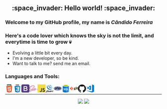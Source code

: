 <div align="center"> <h2>:space_invader: Hello world! :space_invader:</h2> </div>

### Welcome to my GitHub profile, my name is *Cândido Ferreira* 

### Here's a code lover which knows the sky is not the limit, and everytime is time to grow :skull:
- Evolving a little bit every day.
- I'm a new developer, so be kind.
- Want to talk to me? send me an email.

### Languages and Tools:
<img align="left" alt="HTML5" width="26px" src="https://raw.githubusercontent.com/sh0uryu/sh0uryu/master/html5.png" />
<img align="left" alt="CSS3" width="26px" src="https://raw.githubusercontent.com/sh0uryu/sh0uryu/master/css3.png" />
<img align="left" alt="Bootstrap" width="26px" src="https://raw.githubusercontent.com/sh0uryu/sh0uryu/master/bootstrap.png" />
<img align="left" alt="Sass" width="26px" src="https://raw.githubusercontent.com/sh0uryu/sh0uryu/master/sass.png" />
<img align="left" alt="JavaScript" width="26px" src="https://raw.githubusercontent.com/sh0uryu/sh0uryu/master/javascript.png" />
<img align="left" alt="Jquery" width="26px" src="https://raw.githubusercontent.com/sh0uryu/sh0uryu/master/JQuery.png" />
<img align="left" alt="PHP" width="26px" src="https://raw.githubusercontent.com/sh0uryu/sh0uryu/master/php.png" />
<img align="left" alt="SQL" width="26px" src="https://raw.githubusercontent.com/sh0uryu/sh0uryu/master/SQL.png" />
<img align="left" alt="Git" width="26px" src="https://raw.githubusercontent.com/sh0uryu/sh0uryu/master/git.png" />
<img align="left" alt="GitHub" width="26px" src="https://raw.githubusercontent.com/sh0uryu/sh0uryu/master/github.png" />
<img align="left" alt="Visual Studio Code" width="26px" src="https://raw.githubusercontent.com/sh0uryu/sh0uryu/master/vscode.png" />
<br />

---

<div align="center">
<img src="https://github-readme-stats.vercel.app/api?username=sh0uryu&hide=stars&show_icons=true&layout=compact&theme=buefy" />
<img src="https://github-readme-stats.vercel.app/api/top-langs/?username=sh0uryu&layout=compact&theme=buefy" />
</div>
